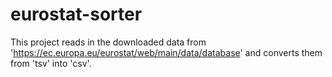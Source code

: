 # eurostat-sorter

This project reads in the downloaded data from 'https://ec.europa.eu/eurostat/web/main/data/database' and converts them
from 'tsv' into 'csv'.